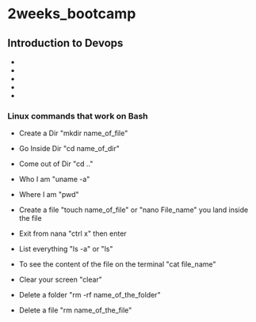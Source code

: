 # 2weeks_bootcamp

## Introduction to Devops
-
-
-
-
-

### Linux commands that work on Bash
- Create a Dir "mkdir name_of_file"
- Go Inside Dir "cd name_of_dir"
- Come out of Dir "cd .."
- Who I am "uname -a"
- Where I am "pwd"
- Create a file "touch name_of_file" or "nano File_name" you land inside the file
- Exit from nana "ctrl x" then enter
- List everything "ls -a" or "ls"
- To see the content of the file on the terminal "cat file_name"
- Clear your screen "clear"

- Delete a folder "rm -rf name_of_the_folder"
- Delete a file "rm name_of_the_file"
